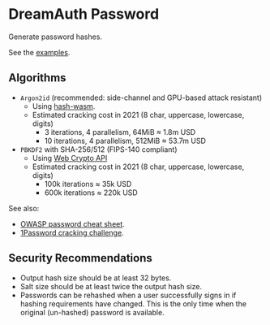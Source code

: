# DreamAuth Password

Generate password hashes.

See the [examples](examples.ts).

## Algorithms

- `Argon2id` (recommended: side-channel and GPU-based attack resistant)
  - Using [hash-wasm](https://www.npmjs.com/package/hash-wasm).
  - Estimated cracking cost in 2021 (8 char, uppercase, lowercase, digits)
    - 3 iterations, 4 parallelism, 64MiB ≈ 1.8m USD
    - 10 iterations, 4 parallelism, 512MiB ≈ 53.7m USD
- `PBKDF2` with SHA-256/512 (FIPS-140 compliant)
  - Using [Web Crypto API](https://developer.mozilla.org/en-US/docs/Web/API/Crypto)
  - Estimated cracking cost in 2021 (8 char, uppercase, lowercase, digits)
    - 100k iterations ≈ 35k USD
    - 600k iterations ≈ 220k USD

See also:

- [OWASP password cheat sheet](https://cheatsheetseries.owasp.org/cheatsheets/Password_Storage_Cheat_Sheet.html).
- [1Password cracking challenge](https://blog.1password.com/cracking-challenge-update/).

## Security Recommendations

- Output hash size should be at least 32 bytes.
- Salt size should be at least twice the output hash size.
- Passwords can be rehashed when a user successfully signs in if hashing requirements have changed. This is the only time when the original (un-hashed) password is available.
